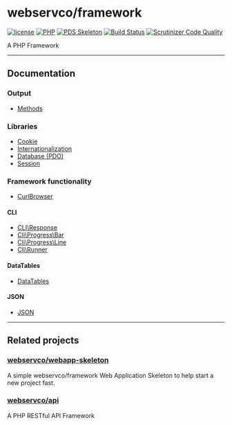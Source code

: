 # webservco/framework

[![license](https://img.shields.io/github/license/webservco/framework.svg)](https://github.com/webservco/framework)
[![PHP](https://img.shields.io/packagist/php-v/webservco/framework.svg)](https://www.php.net)
[![PDS Skeleton](https://img.shields.io/badge/pds-skeleton-blue.svg)](https://github.com/php-pds/skeleton)
[![Build Status](https://travis-ci.org/webservco/framework.svg)](https://travis-ci.org/webservco/framework)
[![Scrutinizer Code Quality](https://scrutinizer-ci.com/g/webservco/framework/badges/quality-score.png)](https://scrutinizer-ci.com/g/webservco/framework/)

A PHP Framework

---

## Documentation

### Output
* [Methods](/docs/Output/Methods.md)

### Libraries
* [Cookie](/docs/Libraries/Cookie.md)
* [Internationalization](/docs/Libraries/I18n.md)
* [Database (PDO)](/docs/Libraries/PdoDatabase.md)
* [Session](/docs/Libraries/Session.md)

### Framework functionality

* [CurlBrowser](/docs/CurlBrowser.md)

#### CLI
* [CLI\Response](/docs/Cli/Response.md)
* [Cli\Progress\Bar](/docs/Cli/Progress/Bar.md)
* [Cli\Progress\Line](/docs/Cli/Progress/Line.md)
* [Cli\Runner](/docs/Cli/Runner/Runner.md)

#### DataTables
* [DataTables](/docs/DataTables.md)

#### JSON
* [JSON](/docs/Json.md)

---

## Related projects

### [webservco/webapp-skeleton](https://github.com/webservco/webapp-skeleton)
A simple webservco/framework Web Application Skeleton to help start a new project fast.

### [webservco/api](https://github.com/webservco/api)
A PHP RESTful API Framework
